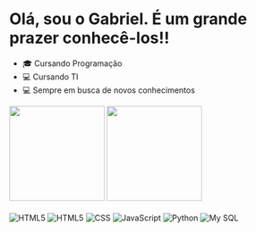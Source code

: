 <h1>Olá, sou o <strong>Gabriel</strong>. É um grande prazer conhecê-los!!</h1>

<div>
<ul dir="auto">
<li><g-emoji class="g-emoji" alias="mortar_board" fallback-src="https://github.githubassets.com/images/icons/emoji/unicode/1f393.png">🎓</g-emoji> Cursando Programação</li>
<li><g-emoji class="g-emoji" alias="computer" fallback-src="https://github.githubassets.com/images/icons/emoji/unicode/1f4bb.png">💻</g-emoji> Cursando TI</li>
<li><g-emoji class="g-emoji" alias="computer" fallback-src="https://github.githubassets.com/images/icons/emoji/unicode/1f4bb.png">💻</g-emoji> Sempre em busca de novos conhecimentos</li>
</ul>
</div>

<div>
<a href="https://api.whatsapp.com/send/?phone=5512997935579&amp;text&amp;type=phone_number&amp;app_absent=0" rel="nofollow"></a>
<a href="https://www.linkedin.com/in/GabrielLFelicio/" rel="nofollow"></a>
<a href="mailto:gabrielfelilemes@gmail.com"</a>
<a href="https://xaauuzin.github.io/Portifolio/index.html" target="_blank" rel="nofollow"></a>
</div>

<div>
<img height="170em" src="https://github-readme-stats.vercel.app/api?username=XaauuziN&theme=dark&show_icons=true&hide_border=false&count_private=true" data-canonical-src="https://github-readme-stats.vercel.app/api?username=xaauuzin&show_icons=true&theme=github_dark&include_all_commits=truecount_private=true" style="max-width: 100%;">
<img height="170em" src="https://github-readme-stats.vercel.app/api/top-langs/?username=XaauuziN&theme=dark&show_icons=true&hide_border=false&layout=compact" data-canonical-src="https://github-readme-stats.vercel.app/api/top-langs/?username=XaauuziN&layout=compact&langs_count=7&theme=github_dark" style="max-width: 100%"> 
</div>
<div style="display: inline_block"><br/>
  
  <img align="center" alt="HTML5" src="https://img.icons8.com/color/48/java-coffee-cup-logo--v1.png" alt="java-coffee-cup-logo--v1"/>
  <img align="center" alt="HTML5" src="https://img.icons8.com/color/48/html-5--v1.png" alt="html-5--v1"/>
  <img align="center" alt="CSS" src="https://img.icons8.com/color/48/css3.png" alt="css3"/>
  <img align="center" alt="JavaScript" src="https://img.icons8.com/color/48/javascript--v1.png" alt="javascript--v1"/>
  <img align="center" alt="Python" src="https://img.icons8.com/color/48/python--v1.png" alt="python--v1"/>
  <img align="center" alt="My SQL" src="https://img.icons8.com/external-those-icons-flat-those-icons/48/external-MySQL-programming-and-development-those-icons-flat-those-icons.png" alt="external-MySQL-programming-and-development-those-icons-flat-those-icons"/>
 </div>
